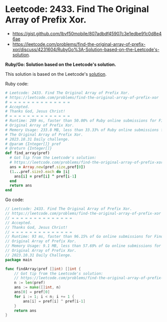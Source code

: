 # Leetcode: 2433. Find The Original Array of Prefix Xor.

- https://gist.github.com/lbvf50mobile/807adbdf45907c3e1edbe91c0d8e46ae
- https://leetcode.com/problems/find-the-original-array-of-prefix-xor/discuss/4231604/RubyGo%3A-Solution-based-on-the-Leetcode's-solution.

**Ruby/Go: Solution based on the Leetcode's solution.**

This solution is based on the Leetcode's [solution](https://leetcode.com/problems/find-the-original-array-of-prefix-xor/solution/).

Ruby code:
```Ruby
# Leetcode: 2433. Find The Original Array of Prefix Xor.
# https://leetcode.com/problems/find-the-original-array-of-prefix-xor
# = = = = = = = = = = = = = =
# Accepted.
# Thanks God, Jesus Christ!
# = = = = = = = = = = = = = =
# Runtime: 289 ms, faster than 50.00% of Ruby online submissions for Find The
# Original Array of Prefix Xor.
# Memory Usage: 233.8 MB, less than 33.33% of Ruby online submissions for Find
# The Original Array of Prefix Xor.
# 2023.10.31 Daily challenge.
# @param {Integer[]} pref
# @return {Integer[]}
def find_array(pref)
  # Got tip from the Leetcode's solution:
  # https://leetcode.com/problems/find-the-original-array-of-prefix-xor/solution/
  ans = Array.new(pref.size,pref[0])
  (1...pref.size).each do |i|
    ans[i] = pref[i] ^ pref[i-1]
  end
  return ans
end
```
Go code:
```Go
// Leetcode: 2433. Find The Original Array of Prefix Xor.
// https://leetcode.com/problems/find-the-original-array-of-prefix-xor
// = = = = = = = = = = = = = =
// Accepted.
// Thanks God, Jesus Christ!
// = = = = = = = = = = = = = =
// Runtime: 93 ms, faster than 96.15% of Go online submissions for Find The
// Original Array of Prefix Xor.
// Memory Usage: 9.1 MB, less than 57.69% of Go online submissions for Find The
// Original Array of Prefix Xor.
// 2023.10.31 Daily Challenge.
package main

func findArray(pref []int) []int {
	// Got tip from the Leetcode's solution:
	// https://leetcode.com/problems/find-the-original-array-of-prefix-xor/solution/
	n := len(pref)
	ans := make([]int, n)
	ans[0] = pref[0]
	for i := 1; i < n; i += 1 {
		ans[i] = pref[i] ^ pref[i-1]
	}
	return ans
}
```
